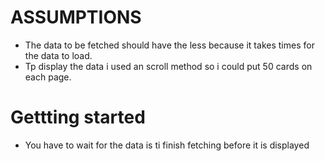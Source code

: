 # ASSUMPTIONS

 - The data to be fetched should have the less because it takes times for the data to load.
 - Tp display the data i used an scroll method so i could put 50 cards on each page.

# Gettting started

- You have to wait for the data is ti finish fetching before it is displayed 
